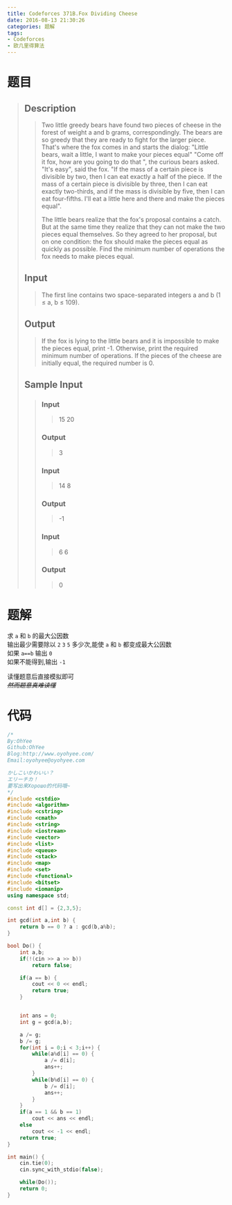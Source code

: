 ```yaml
---
title: Codeforces 371B.Fox Dividing Cheese
date: 2016-08-13 21:30:26
categories: 题解
tags:
- Codeforces
- 欧几里得算法
---
```

# 题目
> 
> ## Description  
>> Two little greedy bears have found two pieces of cheese in the forest of weight a and b grams, correspondingly. The bears are so greedy that they are ready to fight for the larger piece. That's where the fox comes in and starts the dialog: "Little bears, wait a little, I want to make your pieces equal" "Come off it fox, how are you going to do that ", the curious bears asked. "It's easy", said the fox. "If the mass of a certain piece is divisible by two, then I can eat exactly a half of the piece. If the mass of a certain piece is divisible by three, then I can eat exactly two-thirds, and if the mass is divisible by five, then I can eat four-fifths. I'll eat a little here and there and make the pieces equal".  
>>   
>> The little bears realize that the fox's proposal contains a catch. But at the same time they realize that they can not make the two pieces equal themselves. So they agreed to her proposal, but on one condition: the fox should make the pieces equal as quickly as possible. Find the minimum number of operations the fox needs to make pieces equal.  
>>   
>> <!--more-->  
> 
> ## Input  
>> The first line contains two space-separated integers a and b (1 ≤ a, b ≤ 109).  
>>   
> 
> ## Output  
>> If the fox is lying to the little bears and it is impossible to make the pieces equal, print -1. Otherwise, print the required minimum number of operations. If the pieces of the cheese are initially equal, the required number is 0.  
>>   
> 
> ## Sample Input  
>>  
>> ### Input  
>>> 15 20  
>>  
>> ### Output  
>>> 3  
>>  
>> ### Input  
>>> 14 8  
>>  
>> ### Output  
>>> -1  
>>  
>> ### Input  
>>> 6 6  
>>  
>> ### Output  
>>> 0  

# 题解

求 `a` 和 `b` 的最大公因数  
输出最少需要除以 `2` `3` `5` 多少次,能使 `a` 和 `b` 都变成最大公因数  
如果 `a==b` 输出 `0`  
如果不能得到,输出 `-1`  

读懂题意后直接模拟即可  
~~*然而题意真难读懂*~~  

# 代码
```cpp Fox Dividing Cheese https://github.com/OhYee/ACM.github.io/blob/master\Codeforces\371B.Fox%20Dividing%20Cheese.cpp 代码备份
/*
By:OhYee
Github:OhYee
Blog:http://www.oyohyee.com/
Email:oyohyee@oyohyee.com

かしこいかわいい？
エリーチカ！
要写出来Хорошо的代码哦~
*/
#include <cstdio>
#include <algorithm>
#include <cstring>
#include <cmath>
#include <string>
#include <iostream>
#include <vector>
#include <list>
#include <queue>
#include <stack>
#include <map>
#include <set>
#include <functional>
#include <bitset>
#include <iomanip> 
using namespace std;

const int d[] = {2,3,5};

int gcd(int a,int b) {
	return b == 0 ? a : gcd(b,a%b);
}

bool Do() {
	int a,b;
	if(!(cin >> a >> b))
		return false;

	if(a == b) {
		cout << 0 << endl;
		return true;
	}


	int ans = 0;
	int g = gcd(a,b);

	a /= g;
	b /= g;
	for(int i = 0;i < 3;i++) {
		while(a%d[i] == 0) {
			a /= d[i];
			ans++;
		}
		while(b%d[i] == 0) {
			b /= d[i];
			ans++;
		}
	}
	if(a == 1 && b == 1)
		cout << ans << endl;
	else
		cout << -1 << endl;
	return true;
}

int main() {
	cin.tie(0);
	cin.sync_with_stdio(false);

	while(Do());
	return 0;
}

```